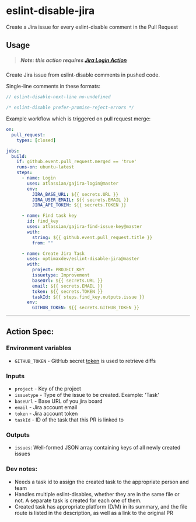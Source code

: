 # eslint-disable-jira
Create a Jira issue for every eslint-disable comment in the Pull Request

## Usage

> ##### Note: this action requires [Jira Login Action](https://github.com/marketplace/actions/jira-login)

Create Jira issue from eslint-disable comments in pushed code.

Single-line comments in these formats:

```javascript
// eslint-disable-next-line no-undefined
```
```javascript
/* eslint-disable prefer-promise-reject-errors */
```

Example workflow which is triggered on pull request merge:
```yaml
on:
  pull_request:
    types: [closed]

jobs:
  build:
    if: github.event.pull_request.merged == 'true'
    runs-on: ubuntu-latest
    steps:
      - name: Login
        uses: atlassian/gajira-login@master
        env:
          JIRA_BASE_URL: ${{ secrets.URL }}
          JIRA_USER_EMAIL: ${{ secrets.EMAIL }}
          JIRA_API_TOKEN: ${{ secrets.TOKEN }}

      - name: Find task key
        id: find_key
        uses: atlassian/gajira-find-issue-key@master
        with:
          string: ${{ github.event.pull_request.title }}
          from: ""

      - name: Create Jira Task
        uses: optimaxdev/eslint-disable-jira@master
        with:
          project: PROJECT_KEY
          issuetype: Improvement
          baseUrl: ${{ secrets.URL }}
          email: ${{ secrets.EMAIL }}
          token: ${{ secrets.TOKEN }}
          taskId: ${{ steps.find_key.outputs.issue }}
        env:
          GITHUB_TOKEN: ${{ secrets.GITHUB_TOKEN }}
```

----
## Action Spec:

### Environment variables
- `GITHUB_TOKEN` - GitHub secret [token](https://developer.github.com/actions/creating-workflows/storing-secrets/#github-token-secret) is used to retrieve diffs

### Inputs

- `project` - Key of the project
- `issuetype` - Type of the issue to be created. Example: 'Task'
- `baseUrl` - Base URL of you jira board
- `email` - Jira account email
- `token` - Jira account token
- `taskId` - ID of the task that this PR is linked to

### Outputs

- `issues`: Well-formed JSON array containing keys of all newly created issues


### Dev notes:

- Needs a task id to assign the created task to the appropriate person and team
- Handles multiple eslint-disables, whether they are in the same file or not. A separate task is created for each one of them.
- Created task has appropriate platform (D/M) in its summary, and the file route is listed in the description, as well as a link to the original PR